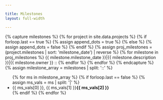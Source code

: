 ```yaml
---

title: Milestones
layout: full-width

---
```

{% capture milestones %}
{% for project in site.data.projects %}
    {% if forloop.last == true %}
    {% assign append_dots = true %}
    {% else %}
    {% assign append_dots = false %}
    {% endif %}
    {% assign proj_milestones = (project.milestones | sort: 'milestone_date') | reverse %}
    {% for milestone in proj_milestones  %}
      {{ milestone.milestone_date }}|{{ milestone.description }}|{{ milestone.owner }}
      ::
    {% endfor %}
{% endfor %}
{% endcapture %}
{% assign milestone_array = milestones | split: '::' %}
<ul>
{% for ms in milestone_array %}
   {% if forloop.last == false %}
   {% assign ms_vals = ms | split: '|' %}
   <li>{{ ms_vals[0] }}, {{ ms_vals[1] }}<strong>{{ ms_vals[2] }}</strong></li>
   {% endif %}
{% endfor %}
</ul>
